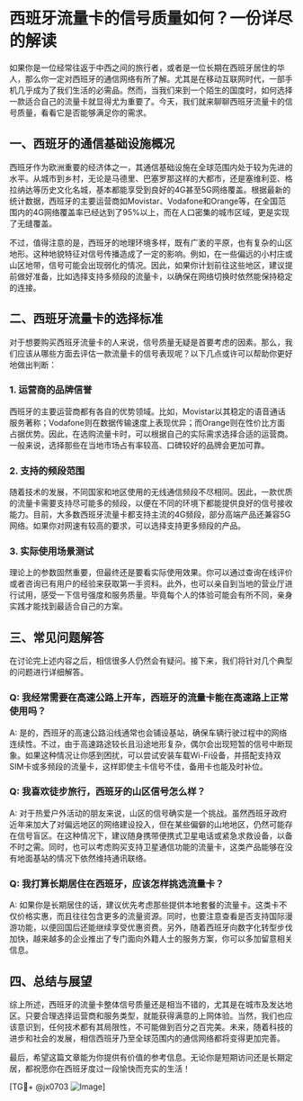 # 西班牙流量卡的信号质量如何？一份详尽的解读

如果你是一位经常往返于中西之间的旅行者，或者是一位长期在西班牙居住的华人，那么你一定对西班牙的通信网络有所了解。尤其是在移动互联网时代，一部手机几乎成为了我们生活的必需品。然而，当我们来到一个陌生的国度时，如何选择一款适合自己的流量卡就显得尤为重要了。今天，我们就来聊聊西班牙流量卡的信号质量，看看它是否能够满足你的需求。

## 一、西班牙的通信基础设施概况

西班牙作为欧洲重要的经济体之一，其通信基础设施在全球范围内处于较为先进的水平。从城市到乡村，无论是马德里、巴塞罗那这样的大都市，还是塞维利亚、格拉纳达等历史文化名城，基本都能享受到良好的4G甚至5G网络覆盖。根据最新的统计数据，西班牙的主要运营商如Movistar、Vodafone和Orange等，在全国范围内的4G网络覆盖率已经达到了95%以上，而在人口密集的城市区域，更是实现了无缝覆盖。

不过，值得注意的是，西班牙的地理环境多样，既有广袤的平原，也有复杂的山区地形。这种地貌特征对信号传播造成了一定的影响。例如，在一些偏远的小村庄或山区地带，信号可能会出现弱化的情况。因此，如果你计划前往这些地区，建议提前做好准备，比如选择支持多频段的流量卡，以确保在网络切换时依然能保持稳定的连接。

## 二、西班牙流量卡的选择标准

对于想要购买西班牙流量卡的人来说，信号质量无疑是首要考虑的因素。那么，我们应该从哪些方面去评估一款流量卡的信号表现呢？以下几点或许可以帮助你更好地做出判断：

### 1. 运营商的品牌信誉

西班牙的主要运营商都有各自的优势领域。比如，Movistar以其稳定的语音通话服务著称；Vodafone则在数据传输速度上表现优异；而Orange则在性价比方面占据优势。因此，在选购流量卡时，可以根据自己的实际需求选择合适的运营商。一般来说，选择那些在当地市场占有率较高、口碑较好的品牌会更加可靠。

### 2. 支持的频段范围

随着技术的发展，不同国家和地区使用的无线通信频段不尽相同。因此，一款优质的流量卡需要支持尽可能多的频段，以便在不同的环境下都能提供良好的信号接收能力。目前，大多数西班牙流量卡都支持主流的4G频段，部分高端产品还兼容5G网络。如果你对网速有较高的要求，可以选择支持更多频段的产品。

### 3. 实际使用场景测试

理论上的参数固然重要，但最终还是要看实际使用效果。你可以通过查询在线评价或者咨询已有用户的经验来获取第一手资料。此外，也可以亲自到当地的营业厅进行试用，感受一下信号强度和服务质量。毕竟每个人的体验可能会有所不同，亲身实践才能找到最适合自己的方案。

## 三、常见问题解答

在讨论完上述内容之后，相信很多人仍然会有疑问。接下来，我们将针对几个典型的问题进行详细解答。

### Q: 我经常需要在高速公路上开车，西班牙的流量卡能在高速路上正常使用吗？

A: 是的，西班牙的高速公路沿线通常也会铺设基站，确保车辆行驶过程中的网络连续性。不过，由于高速路途较长且沿途地形复杂，偶尔会出现短暂的信号中断现象。如果这种情况让你感到困扰，可以尝试安装车载Wi-Fi设备，并搭配支持双SIM卡或多频段的流量卡，这样即使主卡信号不佳，备用卡也能及时补位。

### Q: 我喜欢徒步旅行，西班牙的山区信号怎么样？

A: 对于热爱户外活动的朋友来说，山区的信号确实是一个挑战。虽然西班牙政府近年来加大了对偏远地区的网络建设投入，但在某些偏僻的山地地区，仍然可能存在信号盲区。在这种情况下，建议随身携带便携式卫星电话或紧急求救设备，以备不时之需。同时，也可以考虑购买支持卫星通信功能的流量卡，这类产品能够在没有地面基站的情况下依然维持通讯联络。

### Q: 我打算长期居住在西班牙，应该怎样挑选流量卡？

A: 如果你是长期居住的话，建议优先考虑那些提供本地套餐的流量卡。这类卡不仅价格实惠，而且往往包含更多的流量资源。同时，也要注意查看是否支持国际漫游功能，以便回国后还能继续享受优惠资费。另外，随着西班牙向数字化转型步伐加快，越来越多的企业推出了专门面向外籍人士的服务方案，你可以多加留意相关信息。

## 四、总结与展望

综上所述，西班牙的流量卡整体信号质量还是相当不错的，尤其是在城市及发达地区。只要合理选择运营商和服务类型，就能获得满意的上网体验。当然，我们也应该意识到，任何技术都有其局限性，不可能做到百分之百完美。未来，随着科技的进步和社会的发展，相信西班牙乃至全球范围内的通信网络都将变得更加完善。

最后，希望这篇文章能为你提供有价值的参考信息。无论你是短期访问还是长期定居，都祝愿你在西班牙度过一段愉快而充实的生活！

[TG💪+ @jx0703 ![Image](https://github.com/user-attachments/assets/dbca1d08-cadb-493c-b0ec-ad6f7a83f270)]